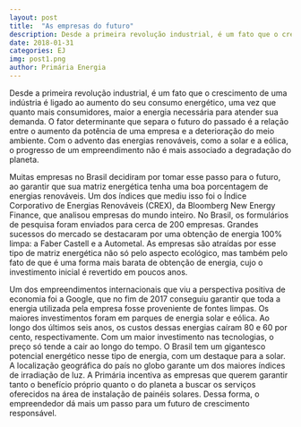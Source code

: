 ```yaml
---
layout: post
title:  "As empresas do futuro"
description: Desde a primeira revolução industrial, é um fato que o crescimento de uma indústria é ligado ao aumento do seu consumo[...]
date: 2018-01-31
categories: EJ
img: post1.png
author: Primária Energia
---
```


Desde a primeira revolução industrial, é um fato que o crescimento de uma indústria é ligado ao aumento do seu consumo energético, uma vez que quanto mais consumidores, maior a energia necessária para atender sua demanda. O fator determinante que separa o futuro do passado é a relação entre o aumento da potência de uma empresa e a deterioração do meio ambiente. Com o advento das energias renováveis, como a solar e a eólica, o progresso de um empreendimento não é mais associado a degradação do planeta. 

Muitas empresas no Brasil decidiram por tomar esse passo para o futuro, ao garantir que sua matriz energética tenha uma boa porcentagem de energias renováveis. Um dos índices que mediu isso foi o Índice Corporativo de Energias Renováveis (CREX), da Bloomberg New Energy Finance, que analisou empresas do mundo inteiro. No Brasil, os formulários de pesquisa foram enviados para cerca de 200 empresas. Grandes sucessos do mercado se destacaram por uma obtenção de energia 100% limpa: a Faber Castell e a Autometal.
As empresas são atraídas por esse tipo de matriz energética não só pelo aspecto ecológico, mas também pelo fato de que é uma forma mais barata de obtenção de energia, cujo o investimento inicial é revertido em poucos anos. 

Um dos empreendimentos internacionais que viu a perspectiva positiva de economia foi a Google, que no fim de 2017 conseguiu garantir que toda a energia utilizada pela empresa fosse proveniente de fontes limpas. Os maiores investimentos foram em parques de energia solar e eólica. Ao longo dos últimos seis anos, os custos dessas energias caíram 80 e 60 por cento, respectivamente. Com um maior investimento nas tecnologias, o preço só tende a cair ao longo do tempo. 
O Brasil tem um gigantesco potencial energético nesse tipo de energia, com um destaque para a solar. A localização geográfica do país no globo garante um dos maiores índices de irradiação de luz. A Primária incentiva as empresas que querem garantir tanto o benefício próprio quanto o do planeta a buscar os serviços oferecidos na área de instalação de painéis solares. Dessa forma, o empreendedor dá mais um passo para um futuro de crescimento responsável. 

<div role="main" id="conta-de-luz-35e5f04fddf96517c6e0"></div>
<script type="text/javascript" src="https://d335luupugsy2.cloudfront.net/js/rdstation-forms/stable/rdstation-forms.min.js"></script>
<script type="text/javascript">
  new RDStationForms('conta-de-luz-35e5f04fddf96517c6e0-html', 'UA-113322286-1').createForm();
</script>
